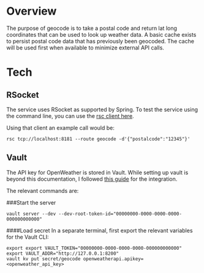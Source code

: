 # Overview

The purpose of geocode is to take a postal code and return lat long coordinates that can be used to look up weather data.  A basic cache exists to persist postal code data that has previously been geocoded.  The cache will be used first when available to minimize external API calls.

# Tech

## RSocket

The service uses RSocket as supported by Spring.  To test the service using the command line, you can use the [rsc client here](https://github.com/making/rsc).

Using that client an example call would be:

```rsc tcp://localhost:8181 --route geocode -d'{"postalcode":"12345"}'```

## Vault

The API key for OpenWeather is stored in Vault.  While setting up vault is beyond this documentation, I followed [this guide](https://spring.io/guides/gs/vault-config/) for the integration.

The relevant commands are:

###Start the server

```vault server --dev --dev-root-token-id="00000000-0000-0000-0000-000000000000"```

####Load secret
In a separate terminal, first export the relevant variables for the Vault CLI:
```
export export VAULT_TOKEN="00000000-0000-0000-0000-000000000000"
export VAULT_ADDR="http://127.0.0.1:8200"
vault kv put secret/geocode openweatherapi.apikey=<openweather_api_key>
```
